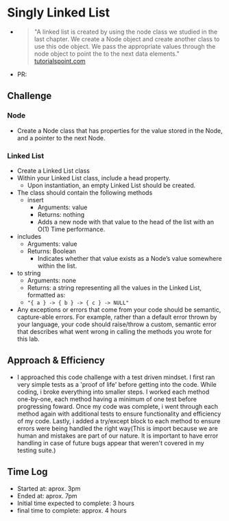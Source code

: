 # Singly Linked List
- > "A linked list is created by using the node class we studied in the last chapter. We create a Node object and create another class to use this ode object. We pass the appropriate values through the node object to point the to the next data elements." [tutorialspoint.com](https://www.tutorialspoint.com/python_data_structure/python_linked_lists.htm)

- PR: 

## Challenge

### Node
- Create a Node class that has properties for the value stored in the Node, and a pointer to the next Node.

### Linked List
- Create a Linked List class
- Within your Linked List class, include a head property.
  * Upon instantiation, an empty Linked List should be created.
- The class should contain the following methods
  * insert
    * Arguments: value
    * Returns: nothing
    * Adds a new node with that value to the head of the list with an O(1) Time performance.
- includes
  * Arguments: value
  * Returns: Boolean
    * Indicates whether that value exists as a Node’s value somewhere within the list.
- to string
  * Arguments: none
  * Returns: a string representing all the values in the Linked List, formatted as:
  * `"{ a } -> { b } -> { c } -> NULL"`
- Any exceptions or errors that come from your code should be semantic, capture-able errors. For example, rather than a default error thrown by your language, your code should raise/throw a custom, semantic error that describes what went wrong in calling the methods you wrote for this lab.


## Approach & Efficiency
<!-- What approach did you take? Why? What is the Big O space/time for this approach? -->
- I approached this code challenge with a test driven mindset. I first ran very simple tests as a 'proof of life' before getting into the code. While coding, i broke everything into smaller steps. I worked each method one-by-one, each method having a minimum of one test before progressing foward. Once my code was complete, i went through each method again with additional tests to ensure functionality and efficiency of my code. Lastly, i added a try/except block to each method to ensure errors were being handled the right way(This is import because we are human and mistakes are part of our nature. It is important to have error handling in case of future bugs appear that weren't covered in my testing suite.)

## Time Log
- Started at: aprox. 3pm
- Ended at: aprox. 7pm
- Initial time expected to complete: 3 hours
- final time to complete: approx. 4 hours
